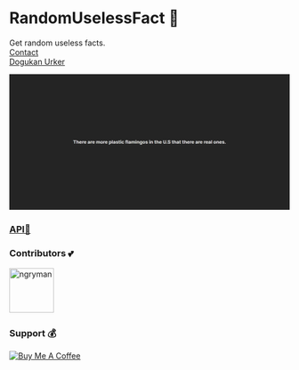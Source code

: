 # RandomUselessFact 🤯

Get random useless facts.
<br/>
[Contact](mailto:dogukanurker@icloud.com)<br/>
[Dogukan Urker](https://dogukanurker.com)

![image](/appImage.png)

### [API🧠](https://uselessfacts.jsph.pl/)

### Contributors 💕

<a href="https://github.com/dogukanurker"><img src="https://avatars.githubusercontent.com/u/62756402" title="ngryman" width="80" height="80"></a>

### Support 💰

<a href="https://dogukanurker.com/donate" target="_blank"><img src="https://cdn.buymeacoffee.com/buttons/v2/arial-red.png" alt="Buy Me A Coffee" style="height: 60px !important;width: 217px !important;" ></a>
